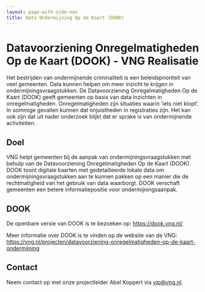 ```yaml
---
layout: page-with-side-nav
title: Data Ondermijning Op de Kaart (DOOK)
---
```

# Datavoorziening Onregelmatigheden Op de Kaart (DOOK) - VNG Realisatie

Het bestrijden van ondermijnende criminaliteit is een beleidsprioriteit van veel gemeenten. Data kunnen helpen om meer inzicht te krijgen in ondermijningsvraagstukken. De Datavoorziening Onregelmatigheden Op de Kaart (DOOK) geeft gemeenten op basis van data inzichten in onregelmatigheden. Onregelmatigheden zijn situaties waarin ’iets niet klopt’. In sommige gevallen kunnen dat onjuistheden in registraties zijn. Het kan ook zijn dat uit nader onderzoek blijkt dat er sprake is van ondermijnende activiteiten.

## Doel
VNG helpt gemeenten bij de aanpak van ondermijningsvraagstukken met behulp van de Datavoorziening Onregelmatigheden Op de Kaart (DOOK). DOOK toont digitale kaarten met gedetailleerde lokale data om ondermijningsvraagstukken aan te kunnen pakken op een manier die de rechtmatigheid van het gebruik van data waarborgt. DOOK verschaft gemeenten een betere informatiepositie voor ondermijningsaanpak.

## DOOK
De openbare versie van DOOK is te bezoeken op: https://dook.vng.nl/

Meer informatie over DOOK is te vinden op de website van de VNG: https://vng.nl/projecten/datavoorziening-onregelmatigheden-op-de-kaart-ondermijning

## Contact
Neem contact op met onze projectleider Abel Koppert via vip@vng.nl.
